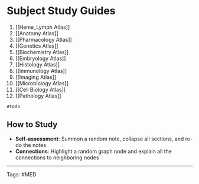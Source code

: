 # Subject Study Guides
1. [[Heme_Lymph Atlas]]
2. [[Anatomy Atlas]]
3. [[Pharmacology Atlas]]
4. [[Genetics Atlas]]
5. [[Biochemistry Atlas]]
6. [[Embryology Atlas]]
7. [[Histology Atlas]]
8. [[Immunology Atlas]]
9. [[Imaging Atlas]]
10. [[Microbiology Atlas]]
11. [[Cell Biology Atlas]]
12. [[Pathology Atlas]]

``` query
#todo
```
## How to Study
- **Self-assessment**: Summon a random note, collapse all sections, and re-do the notes
- **Connections**: Highlight a random graph node and explain all the connections to neighboring nodes

---
Tags: #MED